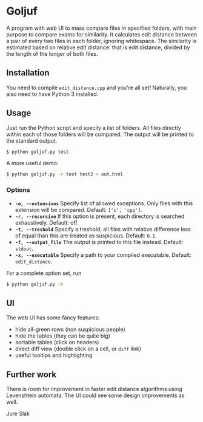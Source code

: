 # Goljuf
A program with web UI to mass compare files in specified folders, with main purpose to compare exams
for similarity. It calculates edit distance between a pair of every two files in each folder,
ignoring whitespace. The similarity is estimated based on relative edit distance: that is edit
distance, divided by the length of the longer of both files.

## Installation
You need to compile `edit_distance.cpp` and you're all set! Naturally, you also need to have Python
3 installed.

## Usage

Just run the Python script and specily a list of folders. All files directly within each of those
folders will be compared. The output will be printed to the standard output.

```bash
$ python goljuf.py test
```

A more useful demo:

```bash
$ python goljuf.py -r test test2 > out.html
```

### Options

* **`-e, --extensions`** Specify list of allowed exceptions. Only files with this extension will be
  compared. Default: `['c', 'cpp']`.
* **`-r, --recursive`** If this option is present, each directory is searched exhaustively. Default:
  off.
* **`-t, --treshold`** Specify a treshold, all files with relative difference less of equal than this
  are treated as suspicious. Default: `0.1`.
* **`-f, --output_file`** The output is printed to this file instead. Default: `stdout`.
* **`-x, --executable`** Specify a path to your compiled executable. Default: `edit_distance`.

For a complete option set, run

```bash
$ python goljuf.py -h

```

## UI
The web UI has some fancy features:
* hide all-green rows (non suspicious people)
* hide the tables (they can be quite big)
* sortable tables (click on headers)
* direct diff view (double click on a cell, or `diff` link)
* useful tooltips and highlighting

## Further work
There is room for improvement in faster edit distance algorithms using Levenshtein automata.
The UI could see some design improvements as well.

Jure Slak
